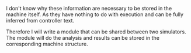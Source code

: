 I don't know why these information are
necessary to be stored in the machine itself.
As they have nothing to do with execution and
can be fully inferred from controller text.

Therefore I will write a module that can be shared
between two simulators. The module will do the analysis
and results can be stored
in the corresponding machine structure.
